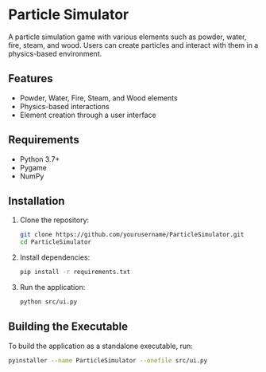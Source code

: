 # Particle Simulator   

A particle simulation game with various elements such as powder, water, fire, steam, and wood. Users can create particles and interact with them in a physics-based environment.                 

## Features                       
              
- Powder, Water, Fire, Steam, and Wood elements
- Physics-based interactions           
- Element creation through a user interface

## Requirements

- Python 3.7+
- Pygame
- NumPy

## Installation

1. Clone the repository:
    ```bash
    git clone https://github.com/yourusername/ParticleSimulator.git
    cd ParticleSimulator
    ```

2. Install dependencies:
    ```bash
    pip install -r requirements.txt
    ```

3. Run the application:
    ```bash
    python src/ui.py
    ```

## Building the Executable

To build the application as a standalone executable, run:
```bash
pyinstaller --name ParticleSimulator --onefile src/ui.py
